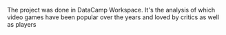 The project was done in DataCamp Workspace.
It's the analysis of which video games have been popular over the years and loved by critics as well as players
